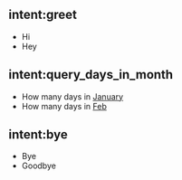 ## intent:greet
- Hi
- Hey

## intent:query_days_in_month
- How many days in [January](month)
- How many days in [Feb](month)

## intent:bye
- Bye
- Goodbye
